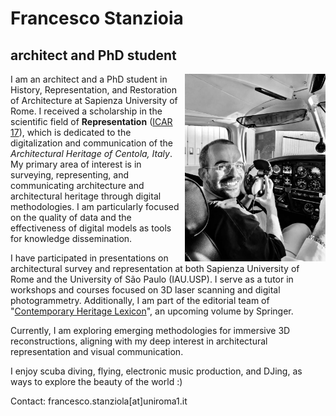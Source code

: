 # Francesco Stanzioia

## architect and PhD student

<img align="right" width="auto" height="300" src="profile pic 2.jpg">

I am an architect and a PhD student in History, Representation, and Restoration of Architecture at Sapienza University of Rome. I received a scholarship in the scientific field of **Representation** ([ICAR 17](https://www.unioneitalianadisegno.it/wp/declaratoria/)), which is dedicated to the digitalization and communication of the *Architectural Heritage of Centola, Italy*. My primary area of interest is in surveying, representing, and communicating architecture and architectural heritage through digital methodologies. I am particularly focused on the quality of data and the effectiveness of digital models as tools for knowledge dissemination.

I have participated in presentations on architectural survey and representation at both Sapienza University of Rome and the University of São Paulo (IAU.USP). I serve as a tutor in workshops and courses focused on 3D laser scanning and digital photogrammetry. Additionally, I am part of the editorial team of "[Contemporary Heritage Lexicon](https://contemporaryheritage.wixsite.com/lexicon)", an upcoming volume by Springer.

Currently, I am exploring emerging methodologies for immersive 3D reconstructions, aligning with my deep interest in architectural representation and visual communication.

I enjoy scuba diving, flying, electronic music production, and DJing, as ways to explore the beauty of the world :)

Contact: francesco.stanziola[at]uniroma1.it



